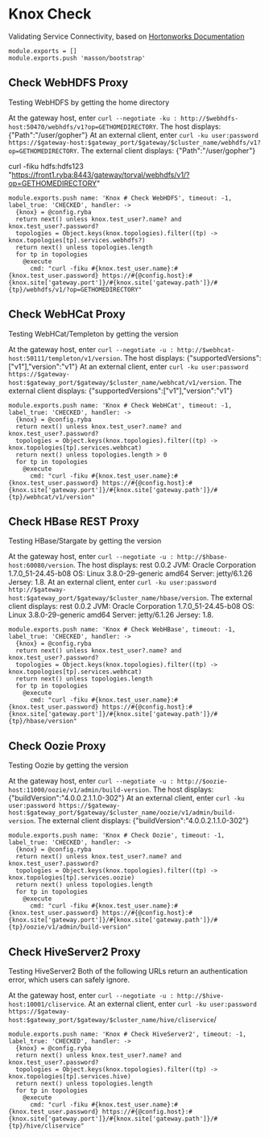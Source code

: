 
# Knox Check

Validating Service Connectivity, based on [Hortonworks Documentation][doc]

    module.exports = []
    module.exports.push 'masson/bootstrap'

## Check WebHDFS Proxy

Testing WebHDFS by getting the home directory

At the gateway host, enter `curl --negotiate -ku : http://$webhdfs-host:50470/webhdfs/v1?op=GETHOMEDIRECTORY`. 
The host displays: {"Path":"/user/gopher"}
At an external client, enter `curl -ku user:password https://$gateway-host:$gateway_port/$gateway/$cluster_name/webhdfs/v1?op=GETHOMEDIRECTORY`.
The external client displays: {"Path":"/user/gopher"}

curl -fiku hdfs:hdfs123 "https://front1.ryba:8443/gateway/torval/webhdfs/v1/?op=GETHOMEDIRECTORY"

    module.exports.push name: 'Knox # Check WebHDFS', timeout: -1, label_true: 'CHECKED', handler: ->
      {knox} = @config.ryba
      return next() unless knox.test_user?.name? and knox.test_user?.password?
      topologies = Object.keys(knox.topologies).filter((tp) -> knox.topologies[tp].services.webhdfs?)
      return next() unless topologies.length
      for tp in topologies
        @execute
          cmd: "curl -fiku #{knox.test_user.name}:#{knox.test_user.password} https://#{@config.host}:#{knox.site['gateway.port']}/#{knox.site['gateway.path']}/#{tp}/webhdfs/v1/?op=GETHOMEDIRECTORY"

## Check WebHCat Proxy

Testing WebHCat/Templeton by getting the version

At the gateway host, enter `curl --negotiate -u : http://$webhcat-host:50111/templeton/v1/version`.
The host displays: {"supportedVersions":["v1"],"version":"v1"}
At an external client, enter `curl -ku user:password https://$gateway-host:$gateway_port/$gateway/$cluster_name/webhcat/v1/version`.
The external client displays: {"supportedVersions":["v1"],"version":"v1"}

    module.exports.push name: 'Knox # Check WebHCat', timeout: -1, label_true: 'CHECKED', handler: ->
      {knox} = @config.ryba
      return next() unless knox.test_user?.name? and knox.test_user?.password?
      topologies = Object.keys(knox.topologies).filter((tp) -> knox.topologies[tp].services.webhcat)
      return next() unless topologies.length > 0
      for tp in topologies
        @execute
          cmd: "curl -fiku #{knox.test_user.name}:#{knox.test_user.password} https://#{@config.host}:#{knox.site['gateway.port']}/#{knox.site['gateway.path']}/#{tp}/webhcat/v1/version"

## Check HBase REST Proxy

Testing HBase/Stargate by getting the version

At the gateway host, enter `curl --negotiate -u : http://$hbase-host:60080/version`.
The host displays:
rest 0.0.2 JVM: Oracle Corporation 1.7.0_51-24.45-b08 OS: Linux 3.8.0-29-generic amd64 Server: jetty/6.1.26 Jersey: 1.8.
At an external client, enter `curl -ku user:password http://$gateway-host:$gateway_port/$gateway/$cluster_name/hbase/version`.
The external client displays:
rest 0.0.2 JVM: Oracle Corporation 1.7.0_51-24.45-b08 OS: Linux 3.8.0-29-generic amd64 Server: jetty/6.1.26 Jersey: 1.8.

    module.exports.push name: 'Knox # Check WebHBase', timeout: -1, label_true: 'CHECKED', handler: ->
      {knox} = @config.ryba
      return next() unless knox.test_user?.name? and knox.test_user?.password?
      topologies = Object.keys(knox.topologies).filter((tp) -> knox.topologies[tp].services.webhcat)
      return next() unless topologies.length
      for tp in topologies
        @execute
          cmd: "curl -fiku #{knox.test_user.name}:#{knox.test_user.password} https://#{@config.host}:#{knox.site['gateway.port']}/#{knox.site['gateway.path']}/#{tp}/hbase/version"

## Check Oozie Proxy

Testing Oozie by getting the version

At the gateway host, enter `curl --negotiate -u : http://$oozie-host:11000/oozie/v1/admin/build-version`. 
The host displays:
{"buildVersion":"4.0.0.2.1.1.0-302"} 
At an external client, enter `curl -ku user:password https://$gateway-host:$gateway_port/$gateway/$cluster_name/oozie/v1/admin/build-version`.
The external client displays:
{"buildVersion":"4.0.0.2.1.1.0-302"}

    module.exports.push name: 'Knox # Check Oozie', timeout: -1, label_true: 'CHECKED', handler: ->
      {knox} = @config.ryba
      return next() unless knox.test_user?.name? and knox.test_user?.password?
      topologies = Object.keys(knox.topologies).filter((tp) -> knox.topologies[tp].services.oozie)
      return next() unless topologies.length
      for tp in topologies
        @execute
          cmd: "curl -fiku #{knox.test_user.name}:#{knox.test_user.password} https://#{@config.host}:#{knox.site['gateway.port']}/#{knox.site['gateway.path']}/#{tp}/oozie/v1/admin/build-version"

## Check HiveServer2 Proxy

Testing HiveServer2
Both of the following URLs return an authentication error, which users can safely ignore.

At the gateway host, enter `curl --negotiate -u : http://$hive-host:10001/cliservice`.
At an external client, enter `curl -ku user:password https://$gateway-host:$gateway_port/$gateway/$cluster_name/hive/cliservice`/

    module.exports.push name: 'Knox # Check HiveServer2', timeout: -1, label_true: 'CHECKED', handler: ->
      {knox} = @config.ryba
      return next() unless knox.test_user?.name? and knox.test_user?.password?
      topologies = Object.keys(knox.topologies).filter((tp) -> knox.topologies[tp].services.hive)
      return next() unless topologies.length
      for tp in topologies
        @execute
          cmd: "curl -fiku #{knox.test_user.name}:#{knox.test_user.password} https://#{@config.host}:#{knox.site['gateway.port']}/#{knox.site['gateway.path']}/#{tp}/hive/cliservice"

[doc]: http://docs.hortonworks.com/HDPDocuments/HDP2/HDP-2.2.8/bk_Knox_Gateway_Admin_Guide/content/validating_service_connectivity.html